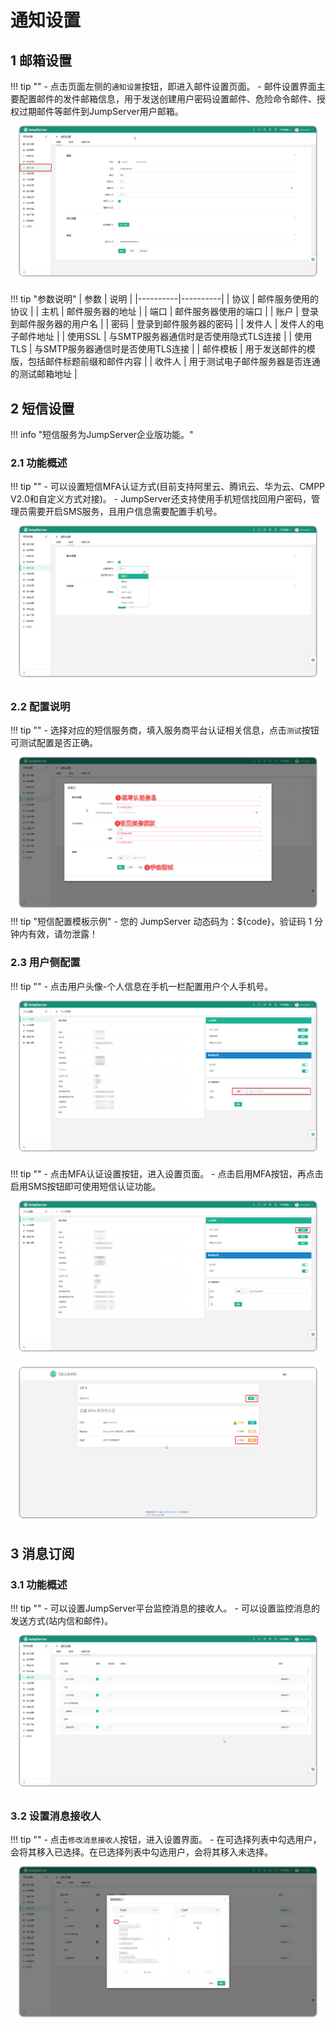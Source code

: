 # 通知设置

## 1 邮箱设置
!!! tip ""
    - 点击页面左侧的`通知设置`按钮，即进入邮件设置页面。
    - 邮件设置界面主要配置邮件的发件邮箱信息，用于发送创建用户密码设置邮件、危险命令邮件、授权过期邮件等邮件到JumpServer用户邮箱。
![V4_systemsetting_notification_settings1](../../../img/V4_systemsetting_notification_settings1.png)

!!! tip "参数说明"
| 参数 | 说明 |
|----------|----------|
| 协议 | 邮件服务使用的协议 |
| 主机 | 邮件服务器的地址 |
| 端口 | 邮件服务器使用的端口 |
| 账户 | 登录到邮件服务器的用户名 |
| 密码 | 登录到邮件服务器的密码 |
| 发件人 | 发件人的电子邮件地址 |
| 使用SSL | 与SMTP服务器通信时是否使用隐式TLS连接 |
| 使用TLS | 与SMTP服务器通信时是否使用TLS连接 |
| 邮件模板 | 用于发送邮件的模版，包括邮件标题前缀和邮件内容 |
| 收件人 | 用于测试电子邮件服务器是否连通的测试邮箱地址 |

## 2 短信设置
!!! info "短信服务为JumpServer企业版功能。"

### 2.1 功能概述
!!! tip ""
    - 可以设置短信MFA认证方式(目前支持阿里云、腾讯云、华为云、CMPP V2.0和自定义方式对接)。
    - JumpServer还支持使用手机短信找回用户密码，管理员需要开启SMS服务，且用户信息需要配置手机号。
![V4_systemsetting_notification_settings2](../../../img/V4_systemsetting_notification_settings2.png)

### 2.2 配置说明
!!! tip ""
    - 选择对应的短信服务商，填入服务商平台认证相关信息，点击`测试`按钮可测试配置是否正确。
![V4_systemsetting_notification_settings3](../../../img/V4_systemsetting_notification_settings3.png)
!!! tip "短信配置模板示例"
    - 您的 JumpServer 动态码为：${code}，验证码 1 分钟内有效，请勿泄露！

### 2.3 用户侧配置
!!! tip ""
    - 点击用户头像-个人信息在手机一栏配置用户个人手机号。
![V4_systemsetting_notification_settings4](../../../img/V4_systemsetting_notification_settings4.png)

!!! tip ""
    - 点击MFA认证设置按钮，进入设置页面。
    - 点击启用MFA按钮，再点击启用SMS按钮即可使用短信认证功能。
![V4_systemsetting_notification_settings5](../../../img/V4_systemsetting_notification_settings5.png)
![V4_systemsetting_notification_settings6](../../../img/V4_systemsetting_notification_settings6.png)

## 3 消息订阅
### 3.1 功能概述
!!! tip ""
    - 可以设置JumpServer平台监控消息的接收人。
    - 可以设置监控消息的发送方式(站内信和邮件)。
![V4_systemsetting_notification_settings7](../../../img/V4_systemsetting_notification_settings7.png)
### 3.2 设置消息接收人
!!! tip ""
    - 点击`修改消息接收人`按钮，进入设置界面。
    - 在可选择列表中勾选用户，会将其移入已选择。在已选择列表中勾选用户，会将其移入未选择。
![V4_systemsetting_notification_settings8](../../../img/V4_systemsetting_notification_settings8.png)